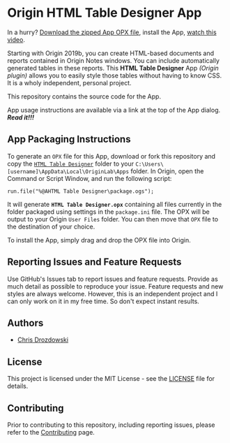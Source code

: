 # Origin HTML Table Designer App

In a hurry? [Download the zipped App OPX file](https://github.com/ChrisDrozdowski/Origin-HTML-Table-Designer-App/raw/master/HTML%20Table%20Designer.zip), install the App, [watch this video](https://chrisdrozdowski.github.io/HTML%20Table%20Designer%20App.mp4).

Starting with Origin 2019b, you can create HTML-based documents and reports contained in Origin Notes windows. You can include automatically generated tables in these reports. This **HTML Table Designer** App *(Origin plugin)* allows you to easily style those tables without having to know CSS. It is a wholy independent, personal project.

This repository contains the source code for the App.

App usage instructions are available via a link at the top of the App dialog. ***Read it!!!***

## App Packaging Instructions

To generate an `OPX` file for this App, download or fork this repository and copy the [`HTML Table Designer`](HTML%20Table%20Designer) folder to your `C:\Users\[username]\AppData\Local\OriginLab\Apps` folder. In Origin, open the Command or Script Window, and run the following script:

```
run.file("%@AHTML Table Designer\package.ogs");
```

It will generate **`HTML Table Designer.opx`** containing all files currently in the folder packaged using settings in the `package.ini` file. The OPX will be output to your Origin `User Files` folder. You can then move that `OPX` file to the destination of your choice.

To install the App, simply drag and drop the OPX file into Origin.

## Reporting Issues and Feature Requests

Use GitHub's Issues tab to report issues and feature requests. Provide as much detail as possible to reproduce your issue. Feature requests and new styles are always welcome. However, this is an independent project and I can only work on it in my free time. So don't expect instant results.

## Authors

* [Chris Drozdowski](https://github.com/chrisdrozdowski)

## License

This project is licensed under the MIT License - see the [LICENSE](LICENSE) file for details.

## Contributing

Prior to contributing to this repository, including reporting issues, please refer to the [Contributing](CONTRIBUTING.md) page.
